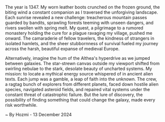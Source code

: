
The year is 1347.  My worn leather boots crunched on the frozen ground, the biting wind a constant companion as I traversed the unforgiving landscape.  Each sunrise revealed a new challenge: treacherous mountain passes guarded by bandits, sprawling forests teeming with unseen dangers, and rivers swollen with spring melt.  My quest, a pilgrimage to a rumored monastery holding the cure for a plague ravaging my village, pushed me onward.  The camaraderie of fellow travelers, the kindness of strangers in isolated hamlets, and the sheer stubbornness of survival fueled my journey across the harsh, beautiful expanse of medieval Europe.

Alternatively, imagine the hum of the Althea's hyperdrive as we jumped between galaxies.  The star-strewn canvas outside my viewport shifted from swirling nebulae to the stark, desolate beauty of uncharted systems.  My mission: to locate a mythical energy source whispered of in ancient alien texts.  Each jump was a gamble, a leap of faith into the unknown.  The crew, a ragtag bunch of explorers from different planets, faced down hostile alien species, navigated asteroid fields, and repaired vital systems under the constant threat of catastrophic failure.  But the lure of discovery, the possibility of finding something that could change the galaxy, made every risk worthwhile.

~ By Hozmi - 13 December 2024
